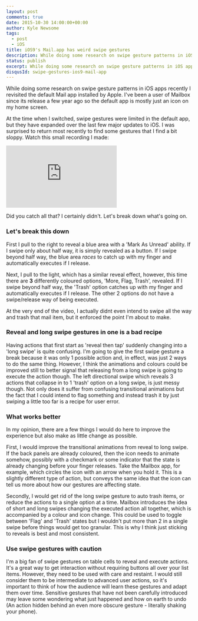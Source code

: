 ```yaml
---
layout: post
comments: true
date: 2015-10-30 14:00:00+00:00
author: Kyle Newsome
tags:
  - post
  - iOS
title: iOS9's Mail.app has weird swipe gestures
description: While doing some research on swipe gesture patterns in iOS apps recently I revisited the default Mail app installed by Apple.
status: publish
excerpt: While doing some research on swipe gesture patterns in iOS apps recently I revisited the default Mail app installed by Apple.
disqusId: swipe-gestures-ios9-mail-app
---
```


While doing some research on swipe gesture patterns in iOS apps recently I revisited the default Mail app installed by Apple. I've been a user of Mailbox since its release a few year ago so the default app is mostly just an icon on my home screen.

At the time when I switched, swipe gestures were limited in the default app, but they have expanded over the last few major updates to iOS. I was surprised to return most recently to find some gestures that I find a bit sloppy. Watch this small recording I made:

<iframe width="300" height="169" src="https://www.youtube.com/embed/Y6koMITKDxU" frameborder="0" allowfullscreen></iframe>

Did you catch all that? I certainly didn't. Let's break down what's going on.

### Let's break this down

First I pull to the right to reveal a blue area with a 'Mark As Unread' ability. If I swipe only about half way, it is simply revealed as a button. If I swipe beyond half way, the blue area *races* to catch up with my finger and automatically executes if I release.

Next, I pull to the light, which has a similar reveal effect, however, this time there are **3** differently coloured options, 'More, Flag, Trash', revealed. If I swipe beyond half way, the 'Trash' option catches up with my finger and automatically executes if I release. The other 2 options do not have a swipe/release way of being executed.

At the very end of the video, I actually didnt even intend to swipe all the way and trash that mail item, but it enforced the point I'm about to make.

### Reveal and long swipe gestures in one is a bad recipe

Having actions that first start as 'reveal then tap' suddenly changing into a 'long swipe' is quite confusing. I'm going to give the first swipe gesture a break because it was only 1 possible action and, in effect, was just 2 ways to do the same thing. However, I think the animations and colours could be improved still to better signal that releasing from a long swipe is going to execute the action though.
The left directional swipe which reveals 3 actions that collapse in to 1 'trash' option on a long swipe, is just messy though. Not only does it suffer from confusing transitional animations but the fact that I could intend to flag something and instead trash it by just swiping a little too far is a recipe for user error.

### What works better

In my opinion, there are a few things I would do here to improve the experience but also make as little change as possible.

First, I would improve the transitional animations from reveal to long swipe. If the back panels are already coloured, then the icon needs to animate somehow, possibly with a checkmark or some indicator that the state is already changing before your finger releases. Take the Mailbox app, for example, which circles the icon with an arrow when you hold it. This is a slightly different type of action, but conveys the same idea that the icon can tell us more about how our gestures are affecting state.

Secondly, I would get rid of the long swipe gesture to auto trash items, or reduce the actions to a single option at a time. Mailbox introduces the idea of short and long swipes changing the executed action all together, which is accompanied by a colour and icon change. This could be used to toggle between 'Flag' and 'Trash' states but I wouldn't put more than 2 in a single swipe before things would get too granular. This is why I think just sticking to reveals is best and most consistent.

### Use swipe gestures with caution

I'm a big fan of swipe gestures on table cells to reveal and execute actions. It's a great way to get interaction without requiring buttons all over your list items. However, they need to be used with care and restaint. I would still consider them to be intermediate to advanced user actions, so it's important to think of how the audience will learn these gestures and adapt them over time. Sensitive gestures that have not been carefully introduced may leave some wondering what just happened and how on earth to undo (An action hidden behind an even more obscure gesture - literally shaking your phone).
